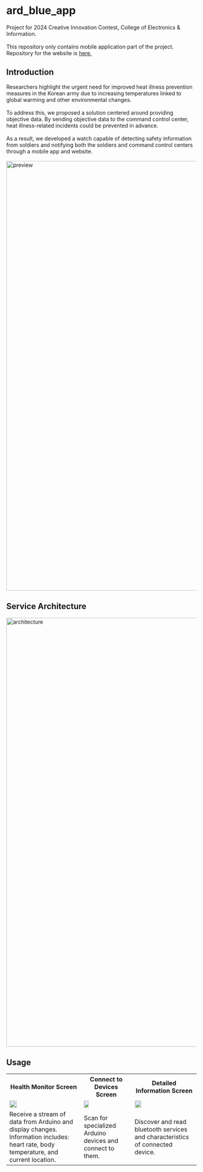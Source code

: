 # ard_blue_app

Project for 2024 Creative Innovation Contest, College of Electronics & Information.<br>
<br>
This repository only contains mobile application part of the project. Repository for the website is [here.](https://github.com/grden/arduino-blue-web)

## Introduction

Researchers highlight the urgent need for improved heat illness prevention measures in the Korean army due to increasing temperatures linked to global warming and other environmental changes.<br>
<br>
To address this, we proposed a solution centered around providing objective data. By sending objective data to the command control center, heat illness-related incidents could be prevented in advance.<br>
<br>
As a result, we developed a watch capable of detecting safety information from soldiers and notifying both the soldiers and command control centers through a mobile app and website.<be>
<br>
<br>
<img width="1133" alt="preview" src="https://github.com/user-attachments/assets/477e5561-b2ce-4d68-9fac-f7d37b7c2d81">

## Service Architecture

<img width="1131" alt="architecture" src="https://github.com/user-attachments/assets/dd548151-e72e-48d6-9233-d8dda4983797">

## Usage

<table width="100%">
  <tr>
    <th>Health Monitor Screen</th>
    <th>Connect to Devices Screen</th>
    <th>Detailed Information Screen</th>
  </tr>
  <tr>
    <td><img src="https://github.com/user-attachments/assets/104b30fc-b89c-43f5-8b0d-2f8d99b88143" width="33.3%"></td>
    <td><img src="https://github.com/user-attachments/assets/98a0129f-5cbe-443d-8d4b-5481bae2f9f7" width="33.3%"></td>
    <td><img src="https://github.com/user-attachments/assets/1b3ff926-3eaa-4386-b211-ca6b143e2da7" width="33.3%"></td>
  </tr>
  <tr>
    <td>Receive a stream of data from Arduino and display changes. Information includes: heart rate, body temperature, and current location.</td>
    <td>Scan for specialized Arduino devices and connect to them.</td>
    <td>Discover and read bluetooth services and characteristics of connected device.</td>
  </tr>
</table>
